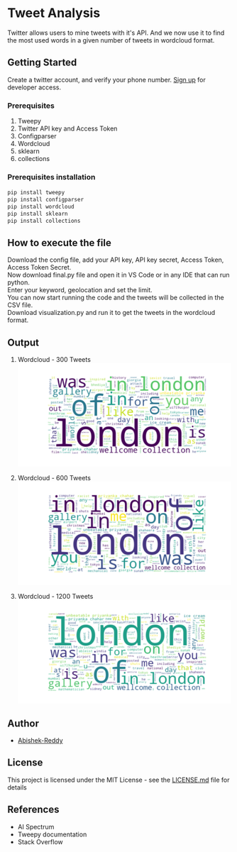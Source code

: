 # Tweet Analysis

Twitter allows users to mine tweets with it's API. And we now use it to find the most used words in a given number of tweets in wordcloud format.

## Getting Started

Create a twitter account, and verify your phone number.
[Sign up](https://twitter.com/i/flow/login?input_flow_data=%7B%22requested_variant%22%3A%22eyJyZWRpcmVjdF9hZnRlcl9sb2dpbiI6Imh0dHBzOi8vZGV2ZWxvcGVyLnR3aXR0ZXIuY29tL2VuL3BvcnRhbC9wZXRpdGlvbi9lc3NlbnRpYWwvYmFzaWMtaW5mbyJ9%22%7D) for developer access.

### Prerequisites

1. Tweepy
1. Twitter API key and Access Token
1. Configparser
1. Wordcloud
1. sklearn
1. collections
  
### Prerequisites installation

```
pip install tweepy
pip install configparser
pip install wordcloud
pip install sklearn
pip install collections
```

## How to execute the file

Download the config file, add your API key, API key secret, Access Token, Access Token Secret. <br>
Now download final.py file and open it in VS Code or in any IDE that can run python. <br>
Enter your keyword, geolocation and set the limit. <br>
You can now start running the code and the tweets will be collected in the CSV file. <br>
Download visualization.py and run it to get the tweets in the wordcloud format.


## Output
1. Wordcloud - 300 Tweets
![](Images/300.png)

1. Wordcloud - 600 Tweets
![](Images/600.png)

1. Wordcloud - 1200 Tweets
![](Images/1200.png)

## Author

* [Abishek-Reddy](https://github.com/Abishek-Reddy)

## License

This project is licensed under the MIT License - see the [LICENSE.md](LICENSE.md) file for details

## References

* AI Spectrum
* Tweepy documentation
* Stack Overflow

